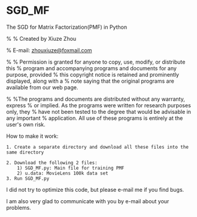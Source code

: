 # SGD_MF

The SGD for Matrix Factorization(PMF) in Python

 
%
% Created by Xiuze Zhou


% E-mail: zhouxiuze@foxmail.com

%
%
 Permission is granted for anyone to copy, use, modify, or distribute this 
% program and accompanying programs and documents  for any purpose, provided
% this copyright notice is retained and  prominently displayed, along with a 
% note saying that the original  programs are available from our web page.



%
%The programs and documents are distributed without any warranty,  express
% or implied. As the programs were written for research  purposes only, they 
% have not been tested to the degree that would  be advisable in any important
% application. All use of these programs is entirely at the user's own risk.



How to make it work:
    
    1. Create a separate directory and download all these files into the same directory

    2. Download the following 2 files:
        1) SGD_MF.py: Main file for training PMF
        2) u.data: MovieLens 100k data set
    3. Run SGD_MF.py



I did not try to optimize this code, but please e-mail me if you find bugs.


I am also very glad to communicate with you by e-mail about your problems.
